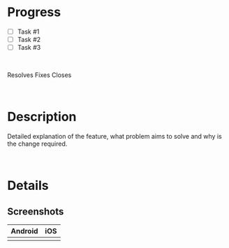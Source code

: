 # Progress

- [ ] Task #1
- [ ] Task #2
- [ ] Task #3

<br>

Resolves
Fixes
Closes

<br>

# Description

Detailed explanation of the feature, what problem aims to solve and why is the change required.

<br>

# Details

## Screenshots

| Android | iOS |
| :-----: | :-: |
|         |     |
